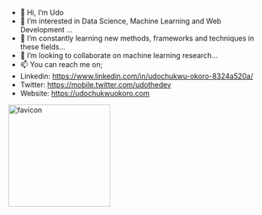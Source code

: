 - 👋 Hi, I’m Udo
- 👀 I’m interested in Data Science, Machine Learning and Web Development ...
- 🌱 I’m constantly learning new methods, frameworks and techniques in these fields...
- 💞️ I’m looking to collaborate on machine learning research...
- 📫 You can reach me on; 
- Linkedin: https://www.linkedin.com/in/udochukwu-okoro-8324a520a/
- Twitter: https://mobile.twitter.com/udothedev
- Website: https://udochukwuokoro.com

<img width="202" alt="favicon" src="https://user-images.githubusercontent.com/96737141/182760426-ca6e87b4-27f6-4f30-adda-1f5215b901a4.png">

<!---
udochukwu-okoro/udochukwu-okoro is a ✨ special ✨ repository because its `README.md` (this file) appears on your GitHub profile.
You can click the Preview link to take a look at your changes.
--->
